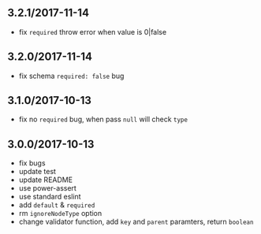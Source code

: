 ## 3.2.1/2017-11-14

- fix `required` throw error when value is 0|false

## 3.2.0/2017-11-14

- fix schema `required: false` bug

## 3.1.0/2017-10-13

- fix no `required` bug, when pass `null` will check `type`

## 3.0.0/2017-10-13

- fix bugs
- update test
- update README
- use power-assert
- use standard eslint
- add `default` & `required`
- rm `ignoreNodeType` option
- change validator function, add `key` and `parent` paramters, return `boolean`
